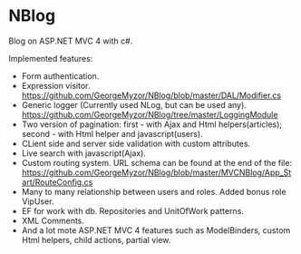 # NBlog

Blog on ASP.NET MVC 4 with c#.

Implemented features:
  * Form authentication.
  * Expression visitor. https://github.com/GeorgeMyzor/NBlog/blob/master/DAL/Modifier.cs
  * Generic logger (Currently used NLog, but can be used any). https://github.com/GeorgeMyzor/NBlog/tree/master/LoggingModule
  * Two version of pagination: first - with Ajax and Html helpers(articles); second - with Html helper and javascript(users).
  * CLient side and server side validation with custom attributes.
  * Live search with javascript(Ajax).
  * Custom routing system. URL schema can be found at the end of the file: https://github.com/GeorgeMyzor/NBlog/blob/master/MVCNBlog/App_Start/RouteConfig.cs
  * Many to many relationship between users and roles. Added bonus role VipUser.
  * EF for work with db. Repositories and UnitOfWork patterns.
  * XML Comments.
  * And a lot mote ASP.NET MVC 4 features such as ModelBinders, custom Html helpers, child actions, partial view. 
